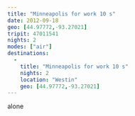 ```yaml
---
title: "Minneapolis for work 10 s"
date: 2012-09-18
geo: [44.97772,-93.27021]
tripit: 47011541
nights: 2
modes: ["air"]
destinations:
  -
    title: "Minneapolis for work 10 s"
    nights: 2
    location: "Westin"
    geo: [44.97772,-93.27021]
---
```


alone
